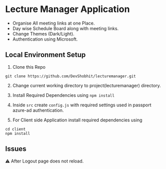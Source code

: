 # Lecture Manager Application

- Organise All meeting links at one Place.
- Day wise Schedule Board along with meeting links.
- Change Themes (Dark/Light).
- Authentication using Microsoft.

## Local Environment Setup

1. Clone this Repo
``` 
git clone https://github.com/DevShobhit/lecturemanager.git 
```
2. Change current working directory to project(lecturemanager) directory.

3. Install Required Dependencies using ``` npm install ```

4. Inside ```src``` create ```config.js``` with required settings used in passport azure-ad authentication.  

5. For Client side Application install required dependencies using
``` 
cd client
npm install
```

## Issues

⚠️  After Logout page does not reload.

